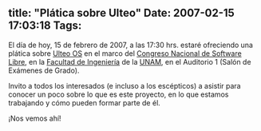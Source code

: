 title: "Plática sobre Ulteo"
Date: 2007-02-15 17:03:18
Tags: 
---
<p>El día de hoy, 15 de febrero de 2007, a las 17:30 hrs. estaré ofreciendo una plática sobre <a href="http://www.ulteo.com/" target="_blank">Ulteo OS</a> en el marco del <a href="http://www.consol.org.mx/" target="_blank">Congreso Nacional de Software Libre</a>, en la <a href="http://www.fi.unam.mx" target="_blank">Facultad de Ingeniería</a> de la <a href="http://www.unam.mx/" target="_blank">UNAM</a>, en el Auditorio 1 (Salón de Exámenes de Grado).</p>

<p>Invito a todos los interesados (e incluso a los escépticos) a asistir para conocer un poco sobre lo que es este proyecto, en lo que estamos trabajando y cómo pueden formar parte de él.</p>

<p>¡Nos vemos ahí!</p>
